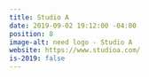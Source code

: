 ```yaml
---
title: Studio A
date: 2019-09-02 19:12:00 -04:00
position: 8
image-alt: need logo - Studio A
website: https://www.studioa.com/
is-2019: false
---
```


